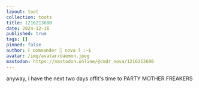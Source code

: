 ```yaml
---
layout: toot
collection: toots
title: 1216213600
date: 2024-12-16
published: true
tags: []
pinned: false
author: ⸸ commander ░ nova ⸸ :~$
avatar: /img/avatar/daemon.jpeg
mastodon: https://mastodon.online/@cmdr_nova/1216213600
---
```


anyway, i have the next two days offit's time to PARTY MOTHER FREAKERS

